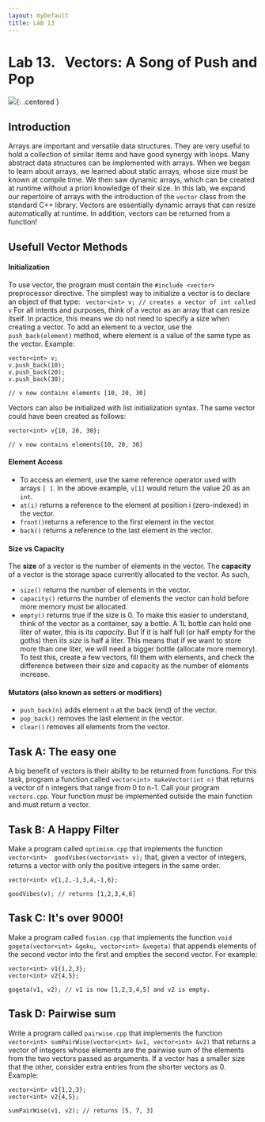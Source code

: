 ```yaml
---  
layout: myDefault  
title: LAB 13  
---      
```

  
# Lab 13. &nbsp; Vectors: A Song of Push and Pop


![](https://assets.wired.com/photos/w_1164/wp-content/uploads/2017/01/Vector-495300389-2-1.jpg){: .centered }


## Introduction
Arrays are important and versatile data structures. They are very useful to hold a collection of similar items and have good synergy with loops. Many abstract data structures can be implemented with arrays. When we began to learn about arrays, we learned about static arrays, whose size must be known at compile time. We then saw dynamic arrays, which can be created at runtime without a priori knowledge of their size. In this lab, we expand our repertoire of arrays with the introduction of the `vector` class from the standard C++ library. Vectors are essentially dynamic arrays that can resize automatically at runtime. In addition, vectors can be returned from a function!

## Usefull Vector Methods
#### Initialization
To use vector, the program must contain the `#include <vector>` preprocessor directive.
The simplest way to initialize a vector is to declare an object of that type:
` vector<int> v; // creates a vector of int called v`
For all intents and purposes, think of a vector as an array that can resize itself. In practice, this means we do not need to specify a size when creating a vector. To add an element to a vector, use the `push_back(element)` method, where element is a value of the same type as the vector.
Example:
```
vector<int> v;     
v.push_back(10); 
v.push_back(20); 
v.push_back(30);

// v now contains elements [10, 20, 30]
```

Vectors can also be initialized with list initialization syntax. The same vector could have been created as follows:
```
vector<int> v{10, 20, 30};

// v now contains elements[10, 20, 30]
```

#### Element Access
* To access an element, use the same reference operator used with arrays `[ ]`. In the above example, `v[1]` would return the value 20 as an `int`.
* `at(i)` returns a reference to the element at position i (zero-indexed) in the vector.
* `front()`returns a reference to the first element in the vector.
* `back()` returns a reference to the last element in the vector.

#### Size vs Capacity
The **size** of a vector is the number of elements in the vector. The **capacity** of a vector is the storage space currently allocated to the vector. As such, 
* `size()` returns the number of elements in the vector.
* `capacity()` returns the number of elements the vector can hold before more memory must be allocated. 
* `empty()` returns true if the size is 0. 
To make this easier to understand, think of the vector as a container, say a bottle. A 1L bottle can hold one liter of water, this is its *capacity*. But if it is half full (or half empty for the goths) then its *size* is half a liter. This means that if we want to store more than one liter, we will need a bigger bottle (allocate more memory). To test this, create a few vectors, fill them with elements, and check the difference between their size and capacity as the number of elements increase.

#### Mutators (also known as setters or modifiers)
* `push_back(n)` adds element `n` at the back (end) of the vector.
* `pop_back()` removes the last element in the vector.
* `clear()` removes all elements from the vector.

## Task A: The easy one
A big benefit of vectors is their ability to be returned from functions. For this task, program a function called `vector<int> makeVector(int n)` that returns a vector of n integers that range from 0 to n-1. Call your program `vectors.cpp`. Your function *must* be implemented outside the main function and must return a vector.
 
## Task B: A Happy Filter
Make a program called `optimism.cpp` that implements the function `vector<int>  goodVibes(vector<int> v);` that, given a vector of integers, returns a vector with only the positive integers in the same order. 
```
vector<int> v{1,2,-1,3,4,-1,6};

goodVibes(v); // returns [1,2,3,4,6]
```

## Task C: It's over 9000!
Make a program called `fusion.cpp` that implements the function `void gogeta(vector<int> &goku, vector<int> &vegeta)` that appends elements of the second vector into the first and empties the second vector. For example:
```
vector<int> v1{1,2,3};
vector<int> v2{4,5};

gogeta(v1, v2); // v1 is now [1,2,3,4,5] and v2 is empty.
```

## Task D: Pairwise sum
Write a program called `pairwise.cpp` that implements the function `vector<int> sumPairWise(vector<int> &v1, vector<int> &v2)` that returns a vector of integers whose elements are the pairwise sum of the elements from the two vectors passed as arguments. If a vector has a smaller size that the other, consider extra entries from the shorter vectors as 0.
Example:
```
vector<int> v1{1,2,3};
vector<int> v2{4,5};

sumPairWise(v1, v2); // returns [5, 7, 3]
``` 
